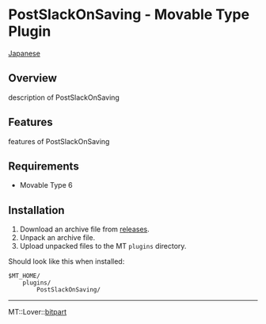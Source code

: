 PostSlackOnSaving - Movable Type Plugin
=================

[Japanese](README.ja.md)

## Overview

description of PostSlackOnSaving

## Features

features of PostSlackOnSaving

## Requirements

* Movable Type 6

## Installation

1. Download an archive file from [releases](https://github.com/bit-part/mt-plugin-PostSlackOnSaving/releases).
1. Unpack an archive file.
1. Upload unpacked files to the MT `plugins` directory.

Should look like this when installed:

    $MT_HOME/
        plugins/
            PostSlackOnSaving/

---

MT::Lover::[bitpart](http://bit-part.net/)
